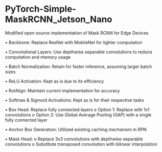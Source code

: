 # PyTorch-Simple-MaskRCNN_Jetson_Nano
Modified open source implementation of Mask RCNN for Edge Devices

•	Backbone: Replace ResNet with MobileNet for lighter computation

•	Convolutional Layers: Use depthwise separable convolutions to reduce computation and memory usage

•	Batch Normalization: Retain for faster inference, assuming larger batch sizes

•	ReLU Activation: Kept as is due to its efficiency

•	RoIAlign: Maintain current implementation for accuracy

•	Softmax & Sigmoid Activations: Kept as is for their respective tasks

•	Box Head: Replace fully connected layers
    o	Option 1:  Replace with 1x1 convolutions
    o	Option 2: Use Global Average Pooling (GAP) with a single fully connected layer
    
•	Anchor Box Generation: Utilized existing caching mechanism in RPN

•	Mask Head: 
    o	Replace 3x3 convolutions with depthwise separable convolutions
    o	Substitute transposed convolution with bilinear interpolation


